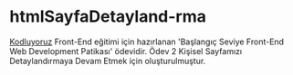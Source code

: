# htmlSayfaDetayland-rma
[Kodluyoruz](https://www.kodluyoruz.org/)  Front-End eğitimi için hazırlanan 'Başlangıç Seviye Front-End Web Development Patikası' ödevidir. Ödev 2 Kişisel Sayfamızı Detaylandırmaya Devam Etmek için oluşturulmuştur.
